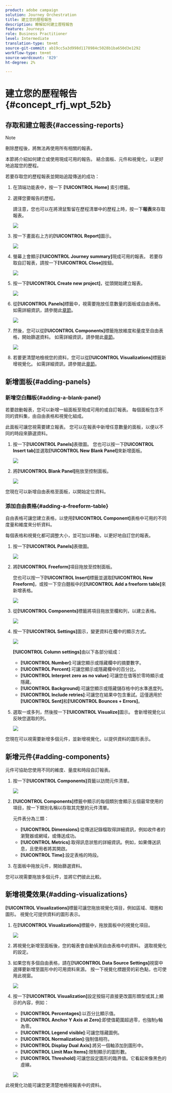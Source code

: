 ```yaml
---
product: adobe campaign
solution: Journey Orchestration
title: 建立您的歷程報告
description: 瞭解如何建立歷程報告
feature: Journeys
role: Business Practitioner
level: Intermediate
translation-type: tm+mt
source-git-commit: ab19cc5a3d998d1178984c5028b1ba650d3e1292
workflow-type: tm+mt
source-wordcount: '829'
ht-degree: 2%

---
```



# 建立您的歷程報告 {#concept_rfj_wpt_52b}

## 存取和建立報表{#accessing-reports}

>[!NOTE]
>
>刪除歷程後，將無法再使用所有相關的報表。

本節將介紹如何建立或使用現成可用的報告。 結合面板、元件和視覺化，以更好地追蹤您的歷程。

若要存取您的歷程報表並開始追蹤傳送的成功：

1. 在頂端功能表中，按一下 **[!UICONTROL Home]** 索引標籤。

1. 選擇您要報告的歷程。

   請注意，您也可以在將滑鼠暫留在歷程清單中的歷程上時，按一下&#x200B;**報表**&#x200B;來存取報表。

   ![](../assets/dynamic_report_journey.png)

1. 按一下畫面右上方的&#x200B;**[!UICONTROL Report]**&#x200B;圖示。

   ![](../assets/dynamic_report_journey_2.png)

1. 螢幕上會顯示&#x200B;**[!UICONTROL Journey summary]**&#x200B;現成可用的報表。 若要存取自訂報表，請按一下&#x200B;**[!UICONTROL Close]**&#x200B;按鈕。

   ![](../assets/dynamic_report_journey_12.png)

1. 按一下&#x200B;**[!UICONTROL Create new project]**，從頭開始建立報表。

   ![](../assets/dynamic_report_journey_3.png)

1. 從&#x200B;**[!UICONTROL Panels]**&#x200B;標籤中，視需要拖放任意數量的面板或自由表格。 如需詳細資訊，請參閱此[章節](#adding-panels)。

   ![](../assets/dynamic_report_journey_4.png)

1. 然後，您可以從&#x200B;**[!UICONTROL Components]**&#x200B;標籤拖放維度和量度至自由表格，開始篩選資料。 如需詳細資訊，請參閱此[章節](#adding-components)。

   ![](../assets/dynamic_report_journey_5.png)

1. 若要更清楚地檢視您的資料，您可以從&#x200B;**[!UICONTROL Visualizations]**&#x200B;標籤新增視覺化。 如需詳細資訊，請參閱此[章節](#adding-visualizations)。

## 新增面板{#adding-panels}

### 新增空白麵板{#adding-a-blank-panel}

若要啟動報表，您可以新增一組面板至現成可用的或自訂報表。 每個面板包含不同的資料集，由自由表格和視覺化組成。

此面板可讓您視需要建立報表。 您可以在報表中新增任意數量的面板，以便以不同的時段來篩選資料。

1. 按一下&#x200B;**[!UICONTROL Panels]**&#x200B;表徵圖。 您也可以按一下&#x200B;**[!UICONTROL Insert tab]**&#x200B;並選取&#x200B;**[!UICONTROL New Blank Panel]**&#x200B;來新增面板。

   ![](../assets/dynamic_report_panel_1.png)

1. 將&#x200B;**[!UICONTROL Blank Panel]**&#x200B;拖放至控制面板。

   ![](../assets/dynamic_report_panel.png)

您現在可以新增自由表格至面板，以開始定位資料。

### 添加自由表格{#adding-a-freeform-table}

自由表格可讓您建立表格，以使用&#x200B;**[!UICONTROL Component]**&#x200B;表格中可用的不同度量和維度來分析資料。

每個表格和視覺化都可調整大小，並可加以移動，以更好地自訂您的報表。

1. 按一下&#x200B;**[!UICONTROL Panels]**&#x200B;表徵圖。

   ![](../assets/dynamic_report_panel_1.png)

1. 將&#x200B;**[!UICONTROL Freeform]**&#x200B;項目拖放至控制面板。

   您也可以按一下&#x200B;**[!UICONTROL Insert]**&#x200B;標籤並選取&#x200B;**[!UICONTROL New Freeform]**，或按一下空白麵板中的&#x200B;**[!UICONTROL Add a freeform table]**&#x200B;來新增表格。

   ![](../assets/dynamic_report_panel_2.png)

1. 從&#x200B;**[!UICONTROL Components]**&#x200B;標籤將項目拖放至欄和列，以建立表格。

   ![](../assets/dynamic_report_freeform_3.png)

1. 按一下&#x200B;**[!UICONTROL Settings]**&#x200B;圖示，變更資料在欄中的顯示方式。

   ![](../assets/dynamic_report_freeform_4.png)

   **[!UICONTROL Column settings]**&#x200B;由以下各部分組成：

   * **[!UICONTROL Number]**:可讓您顯示或隱藏欄中的摘要數字。
   * **[!UICONTROL Percent]**:可讓您顯示或隱藏欄中的百分比。
   * **[!UICONTROL Interpret zero as no value]**:可讓您在值等於零時顯示或隱藏。
   * **[!UICONTROL Background]**:可讓您顯示或隱藏儲存格中的水準進度列。
   * **[!UICONTROL Include retries]**:可讓您在結果中包含重試。這僅適用於&#x200B;**[!UICONTROL Sent]**&#x200B;和&#x200B;**[!UICONTROL Bounces + Errors]**。

1. 選取一或多列，然後按一下&#x200B;**[!UICONTROL Visualize]**&#x200B;圖示。 會新增視覺化以反映您選取的列。

   ![](../assets/dynamic_report_freeform_5.png)

您現在可以視需要新增多個元件，並新增視覺化，以提供資料的圖形表示。

## 新增元件{#adding-components}

元件可協助您使用不同的維度、量度和時段自訂報表。

1. 按一下&#x200B;**[!UICONTROL Components]**&#x200B;頁籤以訪問元件清單。

   ![](../assets/dynamic_report_components.png)

1. **[!UICONTROL Components]**&#x200B;標籤中顯示的每個類別會顯示五個最常使用的項目，按一下類別名稱以存取其完整的元件清單。

   元件表分為三類：

   * **[!UICONTROL Dimensions]**:從傳送記錄檔取得詳細資訊，例如收件者的瀏覽器或網域，或傳送成功。
   * **[!UICONTROL Metrics]**:取得訊息狀態的詳細資訊。例如，如果傳送訊息，且使用者將其開啟。
   * **[!UICONTROL Time]**:設定表格的時段。

1. 在面板中拖放元件，開始篩選資料。

您可以視需要拖放多個元件，並將它們彼此比較。

## 新增視覺效果{#adding-visualizations}

**[!UICONTROL Visualizations]**&#x200B;標籤可讓您拖放視覺化項目，例如區域、環圈和圖形。 視覺化可提供資料的圖形表示。

1. 在&#x200B;**[!UICONTROL Visualizations]**&#x200B;標籤中，拖放面板中的視覺化項目。

   ![](../assets/dynamic_report_visualization_1.png)

1. 將視覺化新增至面板後，您的報表會自動偵測自由表格中的資料。 選取視覺化的設定。
1. 如果您有多個自由表格，請在&#x200B;**[!UICONTROL Data Source Settings]**&#x200B;視窗中選擇要新增至圖形中的可用資料來源。 按一下視覺化標題旁的彩色點，也可使用此視窗。

   ![](../assets/dynamic_report_visualization_2.png)

1. 按一下&#x200B;**[!UICONTROL Visualization]**&#x200B;設定按鈕可直接更改圖形類型或其上顯示的內容，例如：

   * **[!UICONTROL Percentages]**:以百分比顯示值。
   * **[!UICONTROL Anchor Y Axis at Zero]**:即使值範圍超過零，也強制y軸為零。
   * **[!UICONTROL Legend visible]**:可讓您隱藏圖例。
   * **[!UICONTROL Normalization]**:強制值相符。
   * **[!UICONTROL Display Dual Axis]**:將另一個軸添加到圖形中。
   * **[!UICONTROL Limit Max Items]**:限制顯示的圖形數。
   * **[!UICONTROL Threshold]**:可讓您設定圖形的臨界值。它看起來像黑色的虛線。

   ![](../assets/dynamic_report_visualization_3.png)

此視覺化功能可讓您更清楚地檢視報表中的資料。
